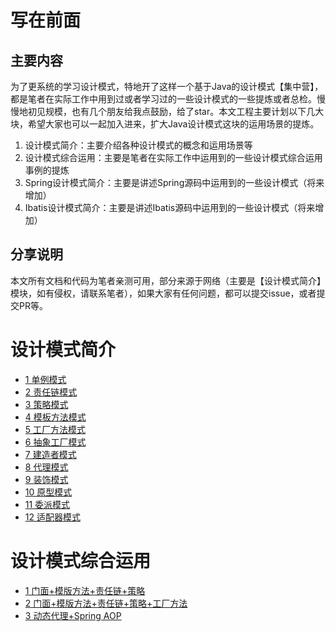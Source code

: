 # 写在前面

## 主要内容

为了更系统的学习设计模式，特地开了这样一个基于Java的设计模式【集中营】，都是笔者在实际工作中用到过或者学习过的一些设计模式的一些提炼或者总检。慢慢地初见规模，也有几个朋友给我点鼓励，给了star。本文工程主要计划以下几大块，希望大家也可以一起加入进来，扩大Java设计模式这块的运用场景的提炼。

1. 设计模式简介：主要介绍各种设计模式的概念和运用场景等
2. 设计模式综合运用：主要是笔者在实际工作中运用到的一些设计模式综合运用事例的提炼
3. Spring设计模式简介：主要是讲述Spring源码中运用到的一些设计模式（将来增加）
4. Ibatis设计模式简介：主要是讲述Ibatis源码中运用到的一些设计模式（将来增加）

## 分享说明

本文所有文档和代码为笔者亲测可用，部分来源于网络（主要是【设计模式简介】模块，如有侵权，请联系笔者），如果大家有任何问题，都可以提交issue，或者提交PR等。

# 设计模式简介

* [1 单例模式](https://github.com/landy8530/DesignPatterns/wiki/1.-%E5%8D%95%E4%BE%8B%E6%A8%A1%E5%BC%8F)
* [2 责任链模式](https://github.com/landy8530/DesignPatterns/wiki/2.-%E8%B4%A3%E4%BB%BB%E9%93%BE%E6%A8%A1%E5%BC%8F)
* [3 策略模式](https://github.com/landy8530/DesignPatterns/wiki/3.-%E7%AD%96%E7%95%A5%E6%A8%A1%E5%BC%8F)
* [4 模板方法模式](https://github.com/landy8530/DesignPatterns/wiki/4.-%E6%A8%A1%E6%9D%BF%E6%96%B9%E6%B3%95%E6%A8%A1%E5%BC%8F)
* [5 工厂方法模式](https://github.com/landy8530/DesignPatterns/wiki/5.-%E5%B7%A5%E5%8E%82%E6%96%B9%E6%B3%95%E6%A8%A1%E5%BC%8F)
* [6 抽象工厂模式](https://github.com/landy8530/DesignPatterns/wiki/6.-%E6%8A%BD%E8%B1%A1%E5%B7%A5%E5%8E%82%E6%A8%A1%E5%BC%8F)
* [7 建造者模式](https://github.com/landy8530/DesignPatterns/wiki/7.-%E5%BB%BA%E9%80%A0%E8%80%85%E6%A8%A1%E5%BC%8F)
* [8 代理模式](https://github.com/landy8530/DesignPatterns/wiki/8.-%E4%BB%A3%E7%90%86%E6%A8%A1%E5%BC%8F)
* [9 装饰模式](https://github.com/landy8530/DesignPatterns/wiki/9.-%E8%A3%85%E9%A5%B0%E6%A8%A1%E5%BC%8F)
* [10 原型模式](https://github.com/landy8530/DesignPatterns/wiki/10.-%E5%8E%9F%E5%9E%8B%E6%A8%A1%E5%BC%8F)
* [11 委派模式](https://github.com/landy8530/DesignPatterns/wiki/11.-%E5%A7%94%E6%B4%BE%E6%A8%A1%E5%BC%8F)
* [12 适配器模式](https://github.com/landy8530/DesignPatterns/wiki/12-%E9%80%82%E9%85%8D%E5%99%A8%E6%A8%A1%E5%BC%8F)

# 设计模式综合运用

* [1 门面+模版方法+责任链+策略](https://github.com/landy8530/DesignPatterns/wiki/1.-%E9%97%A8%E9%9D%A2-%E6%A8%A1%E7%89%88%E6%96%B9%E6%B3%95-%E8%B4%A3%E4%BB%BB%E9%93%BE-%E7%AD%96%E7%95%A5)
* [2 门面+模版方法+责任链+策略+工厂方法](https://github.com/landy8530/DesignPatterns/wiki/2.-%E9%97%A8%E9%9D%A2-%E6%A8%A1%E7%89%88%E6%96%B9%E6%B3%95-%E8%B4%A3%E4%BB%BB%E9%93%BE-%E7%AD%96%E7%95%A5-%E5%B7%A5%E5%8E%82%E6%96%B9%E6%B3%95)
* [3 动态代理+Spring AOP](https://github.com/landy8530/DesignPatterns/wiki/3.-%E5%8A%A8%E6%80%81%E4%BB%A3%E7%90%86-Spring-AOP)